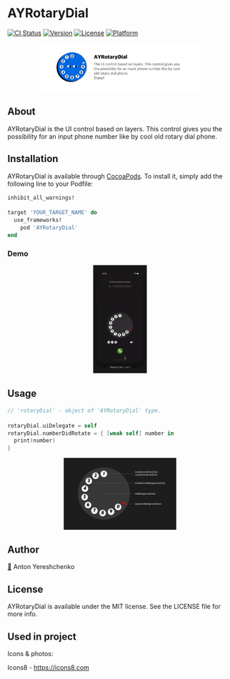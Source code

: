 # AYRotaryDial

[![CI Status](https://img.shields.io/travis/antonyereshchenko@gmail.com/AYRotaryDial.svg?style=flat)](https://travis-ci.org/antonyereshchenko@gmail.com/AYRotaryDial)
[![Version](https://img.shields.io/cocoapods/v/AYRotaryDial.svg?style=flat)](https://cocoapods.org/pods/AYRotaryDial)
[![License](https://img.shields.io/cocoapods/l/AYRotaryDial.svg?style=flat)](https://cocoapods.org/pods/AYRotaryDial)
[![Platform](https://img.shields.io/cocoapods/p/AYRotaryDial.svg?style=flat)](https://cocoapods.org/pods/AYRotaryDial)

<p align="center">
  <img width="72%" height="72%" src="https://github.com/bananaRanger/AYRotaryDial/blob/master/Resources/logo.png?raw=true">
</p>

## About

AYRotaryDial is the UI control based on layers. This control gives you the possibility for an input phone number like by cool old rotary dial phone.

## Installation

AYRotaryDial is available through [CocoaPods](https://cocoapods.org). To install
it, simply add the following line to your Podfile:

```ruby
inhibit_all_warnings!

target 'YOUR_TARGET_NAME' do
  use_frameworks!
	pod 'AYRotaryDial'
end
```

### Demo

<p align="center">
  <img width="24%" height="24%" src="https://github.com/bananaRanger/AYRotaryDial/blob/master/Resources/demo.gif?raw=true">
</p>

## Usage

```swift
// 'rotaryDial' - object of 'AYRotaryDial' type.

rotaryDial.uiDelegate = self
rotaryDial.numberDidRotate = { [weak self] number in
  print(number)
}
```

<p align="center">
  <img width="50%" height="50%" src="https://github.com/bananaRanger/AYRotaryDial/blob/master/Resources/expl.png?raw=true">
</p>

## Author

[📧](mailto:anton.yereshchenko@gmail.com?subject=[GitHub]%20Source%20AYRotaryDial) Anton Yereshchenko

## License

AYRotaryDial is available under the MIT license. See the LICENSE file for more info.

## Used in project

Icons & photos:

Icons8 - https://icons8.com
